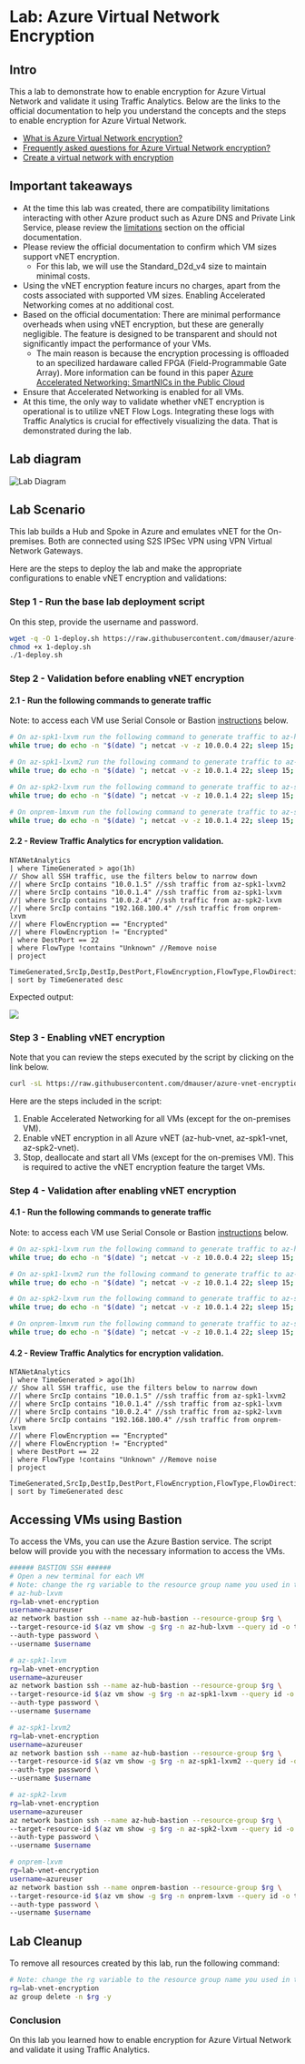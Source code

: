 # Lab: Azure Virtual Network Encryption

## Intro

This a lab to demonstrate how to enable encryption for Azure Virtual Network and validate it using Traffic Analytics.
Below are the links to the official documentation to help you understand the concepts and the steps to enable encryption for Azure Virtual Network.

- [What is Azure Virtual Network encryption?](https://learn.microsoft.com/en-us/azure/virtual-network/virtual-network-encryption-overview)
- [Frequently asked questions for Azure Virtual Network encryption?](https://learn.microsoft.com/en-us/azure/virtual-network/virtual-network-encryption-faq)
- [Create a virtual network with encryption](https://learn.microsoft.com/en-us/azure/virtual-network/how-to-create-encryption)

## Important takeaways

- At the time this lab was created, there are compatibility limitations interacting with other Azure product such as Azure DNS and Private Link Service, please review the [limitations](https://learn.microsoft.com/en-us/azure/virtual-network/virtual-network-encryption-overview#limitations) section on the official documentation.
- Please review the official documentation to confirm which VM sizes support vNET encryption.
    - For this lab, we will use the Standard_D2d_v4 size to maintain minimal costs.
- Using the vNET encryption feature incurs no charges, apart from the costs associated with supported VM sizes. Enabling Accelerated Networking comes at no additional cost.
- Based on the official documentation: There are minimal performance overheads when using vNET encryption, but these are generally negligible. The feature is designed to be transparent and should not significantly impact the performance of your VMs.
    - The main reason is because the encryption processing is offloaded to an specilized hardaware called FPGA (Field-Programmable Gate Array). More information can be found in this paper [Azure Accelerated Networking: SmartNICs in the Public Cloud](https://www.microsoft.com/en-us/research/uploads/prod/2018/03/Azure_SmartNIC_NSDI_2018.pdf?msockid=14a99a3dc95567bc03778f53c8f4664c)
- Ensure that Accelerated Networking is enabled for all VMs.
- At this time, the only way to validate whether vNET encryption is operational is to utilize vNET Flow Logs. Integrating these logs with Traffic Analytics is crucial for effectively visualizing the data. That is demonstrated during the lab.

## Lab diagram

![Lab Diagram](./media/diagram.png)

## Lab Scenario

This lab builds a Hub and Spoke in Azure and emulates vNET for the On-premises. Both are connected using S2S IPSec VPN using VPN Virtual Network Gateways.

Here are the steps to deploy the lab and make the appropriate configurations to enable vNET encryption and validations:

### Step 1 - Run the base lab deployment script

On this step, provide the username and password.

```bash
wget -q -O 1-deploy.sh https://raw.githubusercontent.com/dmauser/azure-vnet-encryption/refs/heads/main/1-deploy.sh
chmod +x 1-deploy.sh
./1-deploy.sh
```

### Step 2 - Validation before enabling vNET encryption

#### 2.1 - Run the following commands to generate traffic

Note: to access each VM use Serial Console or Bastion [instructions](#accessing-vms-using-bastion) below.

```bash
# On az-spk1-lxvm run the following command to generate traffic to az-hub-lxvm:
while true; do echo -n "$(date) "; netcat -v -z 10.0.0.4 22; sleep 15; done

# On az-spk1-lxvm2 run the following command to generate traffic to az-spk1-lxvm:
while true; do echo -n "$(date) "; netcat -v -z 10.0.1.4 22; sleep 15; done

# On az-spk2-lxvm run the following command to generate traffic to az-spk1-lxvm:
while true; do echo -n "$(date) "; netcat -v -z 10.0.1.4 22; sleep 15; done

# On onprem-lmxvm run the following command to generate traffic to az-spk1-lxvm:
while true; do echo -n "$(date) "; netcat -v -z 10.0.1.4 22; sleep 15; done
```

#### 2.2 - Review Traffic Analytics for encryption validation.

```Kusto
NTANetAnalytics
| where TimeGenerated > ago(1h) 
// Show all SSH traffic, use the filters below to narrow down
//| where SrcIp contains "10.0.1.5" //ssh traffic from az-spk1-lxvm2
//| where SrcIp contains "10.0.1.4" //ssh traffic from az-spk1-lxvm
//| where SrcIp contains "10.0.2.4" //ssh traffic from az-spk2-lxvm
//| where SrcIp contains "192.168.100.4" //ssh traffic from onprem-lxvm
//| where FlowEncryption == "Encrypted"
//| where FlowEncryption != "Encrypted"
| where DestPort == 22
| where FlowType !contains "Unknown" //Remove noise
| project
    TimeGenerated,SrcIp,DestIp,DestPort,FlowEncryption,FlowType,FlowDirection,FlowStatus
| sort by TimeGenerated desc
```

Expected output:

![](./media/traffic-analytics.png)

### Step 3 - Enabling vNET encryption

Note that you can review the steps executed by the script by clicking on the link below.

```bash
curl -sL https://raw.githubusercontent.com/dmauser/azure-vnet-encryption/refs/heads/main/3-enable-vnetencryption.sh | bash
```

Here are the steps included in the script:
1) Enable Accelerated Networking for all VMs (except for the on-premises VM).
2) Enable vNET encryption in all Azure vNET (az-hub-vnet, az-spk1-vnet, az-spk2-vnet).
3) Stop, deallocate and start all VMs (except for the on-premises VM). This is required to active the vNET encryption feature the target VMs.


### Step 4 - Validation after enabling vNET encryption

#### 4.1 - Run the following commands to generate traffic

Note: to access each VM use Serial Console or Bastion [instructions](#accessing-vms-using-bastion) below.

```bash
# On az-spk1-lxvm run the following command to generate traffic to az-hub-lxvm:
while true; do echo -n "$(date) "; netcat -v -z 10.0.0.4 22; sleep 15; done

# On az-spk1-lxvm2 run the following command to generate traffic to az-spk1-lxvm:
while true; do echo -n "$(date) "; netcat -v -z 10.0.1.4 22; sleep 15; done

# On az-spk2-lxvm run the following command to generate traffic to az-spk1-lxvm:
while true; do echo -n "$(date) "; netcat -v -z 10.0.1.4 22; sleep 15; done

# On onprem-lmxvm run the following command to generate traffic to az-spk1-lxvm:
while true; do echo -n "$(date) "; netcat -v -z 10.0.1.4 22; sleep 15; done
```

#### 4.2 - Review Traffic Analytics for encryption validation.

```Kusto
NTANetAnalytics
| where TimeGenerated > ago(1h) 
// Show all SSH traffic, use the filters below to narrow down
//| where SrcIp contains "10.0.1.5" //ssh traffic from az-spk1-lxvm2
//| where SrcIp contains "10.0.1.4" //ssh traffic from az-spk1-lxvm
//| where SrcIp contains "10.0.2.4" //ssh traffic from az-spk2-lxvm
//| where SrcIp contains "192.168.100.4" //ssh traffic from onprem-lxvm
//| where FlowEncryption == "Encrypted"
//| where FlowEncryption != "Encrypted"
| where DestPort == 22
| where FlowType !contains "Unknown" //Remove noise
| project
    TimeGenerated,SrcIp,DestIp,DestPort,FlowEncryption,FlowType,FlowDirection,FlowStatus
| sort by TimeGenerated desc
```

## Accessing VMs using Bastion

To access the VMs, you can use the Azure Bastion service. The script below will provide you with the necessary information to access the VMs.

```bash	
###### BASTION SSH ######
# Open a new terminal for each VM
# Note: change the rg variable to the resource group name you used in the deployment
# az-hub-lxvm
rg=lab-vnet-encryption
username=azureuser
az network bastion ssh --name az-hub-bastion --resource-group $rg \
--target-resource-id $(az vm show -g $rg -n az-hub-lxvm --query id -o tsv) \
--auth-type password \
--username $username

# az-spk1-lxvm
rg=lab-vnet-encryption
username=azureuser
az network bastion ssh --name az-hub-bastion --resource-group $rg \
--target-resource-id $(az vm show -g $rg -n az-spk1-lxvm --query id -o tsv) \
--auth-type password \
--username $username

# az-spk1-lxvm2
rg=lab-vnet-encryption
username=azureuser
az network bastion ssh --name az-hub-bastion --resource-group $rg \
--target-resource-id $(az vm show -g $rg -n az-spk1-lxvm2 --query id -o tsv) \
--auth-type password \
--username $username

# az-spk2-lxvm
rg=lab-vnet-encryption
username=azureuser
az network bastion ssh --name az-hub-bastion --resource-group $rg \
--target-resource-id $(az vm show -g $rg -n az-spk2-lxvm --query id -o tsv) \
--auth-type password \
--username $username

# onprem-lxvm
rg=lab-vnet-encryption
username=azureuser
az network bastion ssh --name onprem-bastion --resource-group $rg \
--target-resource-id $(az vm show -g $rg -n onprem-lxvm --query id -o tsv) \
--auth-type password \
--username $username
```

## Lab Cleanup
To remove all resources created by this lab, run the following command:

```bash
# Note: change the rg variable to the resource group name you used in the deployment
rg=lab-vnet-encryption
az group delete -n $rg -y
```

### Conclusion

On this lab you learned how to enable encryption for Azure Virtual Network and validate it using Traffic Analytics.
